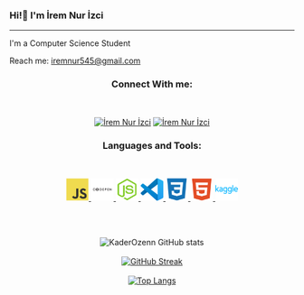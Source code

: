 ### Hi!👋 I'm İrem Nur İzci
<hr/>

 
I'm a Computer Science Student

Reach me:   iremnur545@gmail.com

<div align="center">
<h3 align="center">Connect With me:</h3>
</br>

<a href="https://www.linkedin.com/in/irem-nur-izci"> <img align="center" src="https://encrypted-tbn0.gstatic.com/images?q=tbn:ANd9GcRA9JFnjUz-4oxN1KKnFRi6H-ha0WlHx9tBF1re0Wpx6IT0icSrueHPFDwMlYS5eDJ9HCg&usqp=CAU" alt="İrem Nur İzci" height="30" width="40" style="max-width: 100%;"></a> <a href="https://www.kaggle.com/remnurzci">   <img align="center" src="https://cdn.iconscout.com/icon/free/png-256/kaggle-3521526-2945029.png" alt="İrem Nur İzci" height="30" width="40" style="max-width: 100%;"></a>
</br>

<h3 align="center">Languages and Tools:</h3>
</br>

<a href="https://developer.mozilla.org/en-US/docs/Web/JavaScript"> <img src="https://raw.githubusercontent.com/devicons/devicon/master/icons/javascript/javascript-original.svg" alt="javascript" width="40" height="40" style="max-width: 100%;"> </a>
<a href="https://codepen.io/iremnurizci"> <img src="https://github.com/devicons/devicon/blob/master/icons/codepen/codepen-original-wordmark.svg" alt="codepen" width="40" height="40" style="max-width: 100%;"> </a><a href="https://nodejs.org/en/" rel="nofollow"> <img src="https://github.com/devicons/devicon/blob/master/icons/nodejs/nodejs-original.svg" alt="nodejs" width="40" height="40" style="max-width: 100%;"> </a><a href="https://code.visualstudio.com/"> <img src="https://github.com/devicons/devicon/blob/master/icons/vscode/vscode-original.svg" alt="vscode" width="40" height="40" style="max-width: 100%;"> </a>
<a href="https://www.css3.com/" rel="nofollow"> <img src="https://github.com/devicons/devicon/blob/master/icons/css3/css3-plain.svg" alt="css3" width="40" height="40" style="max-width: 100%;"> </a>
<a href="https://html5.org/" rel="nofollow"> <img src="https://github.com/devicons/devicon/blob/master/icons/html5/html5-plain.svg" alt="html5" width="40" height="40" style="max-width: 100%;"> </a> <a href="https://www.kaggle.com/" rel="nofollow"> <img src="https://github.com/devicons/devicon/blob/master/icons/kaggle/kaggle-original-wordmark.svg" alt="kaggle" width="40" height="40" style="max-width: 100%;"> </a>

 </br> </br>



![KaderOzenn GitHub stats](https://github-readme-stats.vercel.app/api?username=iremnurizci&show_icons=true&theme=radical)
</br> </br>
[![GitHub Streak](https://streak-stats.demolab.com/?user=iremnurizci)](https://git.io/streak-stats)
</br> </br>
[![Top Langs](https://github-readme-stats.vercel.app/api/top-langs/?username=iremnurizci&layout=compact)](https://github.com/iremnurizci/github-readme-stats)

 </div>

  
  
